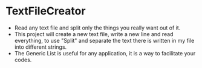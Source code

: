# TextFileCreator
- Read any text file and split only the things you really want out of it.
- This project will create a new text file, write a new line and read everything,
to use "Split" and separate the text there is written in my file into different strings.
- The Generic List is useful for any application, it is a way to facilitate your codes.

